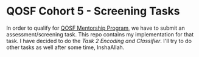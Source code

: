 # QOSF Cohort 5 - Screening Tasks

In order to qualify for [QOSF Mentorship Program](https://qosf.org/qc_mentorship/), we have to submit an assessment/screening task. This repo contains my implementation for that task. I have decided to do the _Task 2 Encoding and Classifier_. I'll try to do other tasks as well after some time, InshaAllah.
